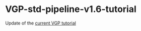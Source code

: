 # VGP-std-pipeline-v1.6-tutorial
Update of the [current VGP tutorial](https://github.com/VGP/vgp-assembly/blob/master/tutorials/ScaffoldingWorkflow.md)
